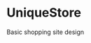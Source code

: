 # UniqueStore
Basic shopping site design
</p><img align src="https://github.com/pervincaliskan/UniqueStore/blob/main/Anasayfa-Google-Chrome-2022-11-06-22-47-11.gif"width="400" heigh="220/></p>
 
